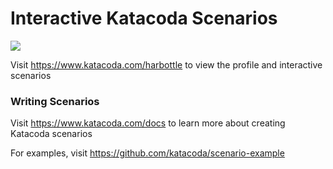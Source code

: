 # Interactive Katacoda Scenarios

[![](http://shields.katacoda.com/katacoda/harbottle/count.svg)](https://www.katacoda.com/harbottle "Get your profile on Katacoda.com")

Visit https://www.katacoda.com/harbottle to view the profile and interactive scenarios

### Writing Scenarios
Visit https://www.katacoda.com/docs to learn more about creating Katacoda scenarios

For examples, visit https://github.com/katacoda/scenario-example
